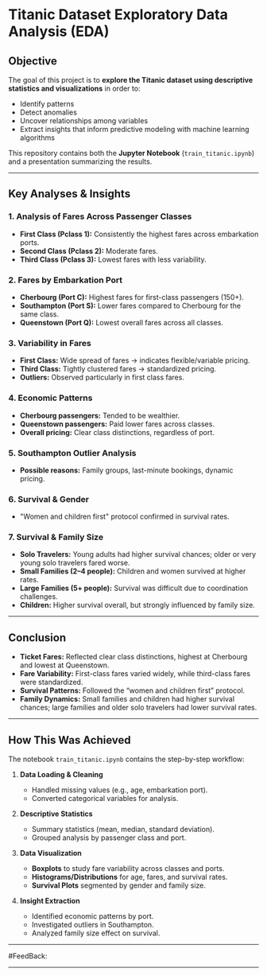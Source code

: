 # Titanic Dataset Exploratory Data Analysis (EDA)

##  Objective
The goal of this project is to **explore the Titanic dataset using descriptive statistics and visualizations** in order to:

- Identify patterns  
- Detect anomalies  
- Uncover relationships among variables  
- Extract insights that inform predictive modeling with machine learning algorithms  

This repository contains both the **Jupyter Notebook** (`train_titanic.ipynb`) and a presentation summarizing the results.

---

## Key Analyses & Insights

### 1. Analysis of Fares Across Passenger Classes
- **First Class (Pclass 1):** Consistently the highest fares across embarkation ports.  
- **Second Class (Pclass 2):** Moderate fares.  
- **Third Class (Pclass 3):** Lowest fares with less variability.  

### 2. Fares by Embarkation Port
- **Cherbourg (Port C):** Highest fares for first-class passengers (150+).  
- **Southampton (Port S):** Lower fares compared to Cherbourg for the same class.  
- **Queenstown (Port Q):** Lowest overall fares across all classes.  

### 3. Variability in Fares
- **First Class:** Wide spread of fares → indicates flexible/variable pricing.  
- **Third Class:** Tightly clustered fares → standardized pricing.  
- **Outliers:** Observed particularly in first class fares.  

### 4. Economic Patterns
- **Cherbourg passengers:** Tended to be wealthier.  
- **Queenstown passengers:** Paid lower fares across classes.  
- **Overall pricing:** Clear class distinctions, regardless of port.  

### 5. Southampton Outlier Analysis
- **Possible reasons:** Family groups, last-minute bookings, dynamic pricing.  

### 6. Survival & Gender
- "Women and children first" protocol confirmed in survival rates.  

### 7. Survival & Family Size
- **Solo Travelers:** Young adults had higher survival chances; older or very young solo travelers fared worse.  
- **Small Families (2–4 people):** Children and women survived at higher rates.  
- **Large Families (5+ people):** Survival was difficult due to coordination challenges.  
- **Children:** Higher survival overall, but strongly influenced by family size.  

---

## Conclusion
- **Ticket Fares:** Reflected clear class distinctions, highest at Cherbourg and lowest at Queenstown.  
- **Fare Variability:** First-class fares varied widely, while third-class fares were standardized.  
- **Survival Patterns:** Followed the “women and children first” protocol.  
- **Family Dynamics:** Small families and children had higher survival chances; large families and older solo travelers had lower survival rates.  

---

##  How This Was Achieved
The notebook `train_titanic.ipynb` contains the step-by-step workflow:

1. **Data Loading & Cleaning**  
   - Handled missing values (e.g., age, embarkation port).  
   - Converted categorical variables for analysis.  

2. **Descriptive Statistics**  
   - Summary statistics (mean, median, standard deviation).  
   - Grouped analysis by passenger class and port.  

3. **Data Visualization**  
   - **Boxplots** to study fare variability across classes and ports.  
   - **Histograms/Distributions** for age, fares, and survival rates.  
   - **Survival Plots** segmented by gender and family size.  

4. **Insight Extraction**  
   - Identified economic patterns by port.  
   - Investigated outliers in Southampton.  
   - Analyzed family size effect on survival.  

---

#FeedBack:

---
